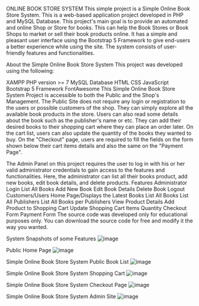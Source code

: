 ONLINE BOOK STORE SYSTEM
This simple project is a Simple Online Book Store System. This is a web-based application project developed in PHP and MySQL Database. 
This project's main goal is to provide an automated and online Shop or Store for books.
This can help the Book Stores or Book Shops to market or sell their book products online.
It has a simple and pleasant user interface using the Bootstrap 5 Framework to give end-users a better experience while using the site.
The system consists of user-friendly features and functionalities.

About the Simple Online Book Store System
This project was developed using the following:

XAMPP
PHP version >= 7
MySQL Database
HTML
CSS
JavaScript
Bootstrap 5 Framework
FontAwesome
This Simple Online Book Store System Project is accessible to both the Public and the Shop's Management. The Public Site does not require any login
or registration to the users or possible customers of the shop. They can simply explore all the available book products in the store. Users can also read some
details about the book such as the publisher's name or etc. They can add their desired books to their shopping cart where they can place an order later. On the cart list,
users can also update the quantity of the books they wanted to buy. On the "Checkout" page, users are required to fill the fields on the form shown
below their cart items details and also the same on the "Payment Page".

The Admin Panel on this project requires the user to log in with his or her valid administrator credentials to gain access to the features and functionalities. Here,
the administrator can list all their books product, add new books, edit book details, and delete products.
Features
Administrator
Login
List All Books
Add New Book
Edit Book Details
Delete Book
Logout
Customers/Users
Home Page/Displays the Latest Books
List All Books
List All Publishers
List All Books per Publishers
View Product Details
Add Product to Shopping Cart
Update Shopping Cart Items Quantity
Checkout Form
Payment Form
The source code was developed only for educational purposes only. You can download the source code for free and modify it the way you wanted.

System Snapshots of some Features
![image](https://github.com/Vickeysaini/Online-Book-Store/assets/97670943/c3ec30ac-b3c8-4b7e-9b07-779cc2217832)

Public Home Page
![image](https://github.com/Vickeysaini/Online-Book-Store/assets/97670943/470a07da-393c-4d1c-bc92-3515a5813f1d)

Simple Online Book Store System
Public Book List
![image](https://github.com/Vickeysaini/Online-Book-Store/assets/97670943/f82a571e-c636-490e-a0cf-a27ad1ced778)

Simple Online Book Store System
Shopping Cart
![image](https://github.com/Vickeysaini/Online-Book-Store/assets/97670943/676fd558-da52-4546-b4d6-289a035ef0fd)

Simple Online Book Store System
Checkout Page
![image](https://github.com/Vickeysaini/Online-Book-Store/assets/97670943/252c1606-7799-4765-800b-251b05b1dfa1)

Simple Online Book Store System
Admin Site
![image](https://github.com/Vickeysaini/Online-Book-Store/assets/97670943/05954075-40a4-4601-8cd0-feb7ca9e7ca2)

